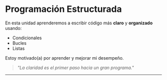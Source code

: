 # Programación Estructurada

En esta unidad aprenderemos a escribir código más **claro** y **organizado** usando:

- Condicionales
- Bucles
- Listas

Estoy motivado(a) por aprender y mejorar mi desempeño.  
> *"La claridad es el primer paso hacia un gran programa."*

---




